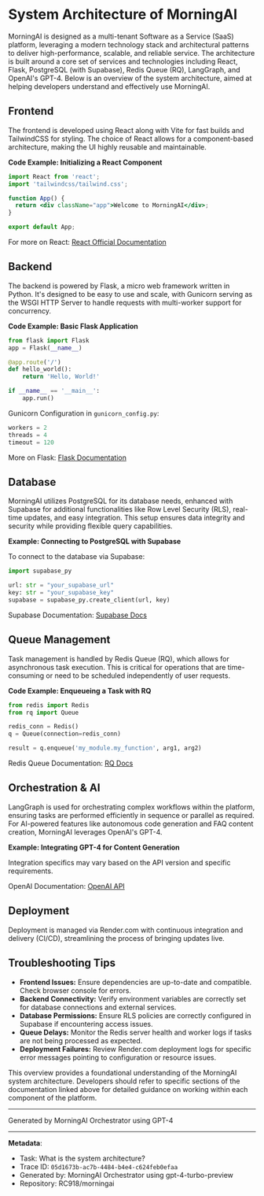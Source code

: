 # System Architecture of MorningAI

MorningAI is designed as a multi-tenant Software as a Service (SaaS) platform, leveraging a modern technology stack and architectural patterns to deliver high-performance, scalable, and reliable service. The architecture is built around a core set of services and technologies including React, Flask, PostgreSQL (with Supabase), Redis Queue (RQ), LangGraph, and OpenAI's GPT-4. Below is an overview of the system architecture, aimed at helping developers understand and effectively use MorningAI.

## Frontend

The frontend is developed using React along with Vite for fast builds and TailwindCSS for styling. The choice of React allows for a component-based architecture, making the UI highly reusable and maintainable.

**Code Example: Initializing a React Component**

```jsx
import React from 'react';
import 'tailwindcss/tailwind.css';

function App() {
  return <div className="app">Welcome to MorningAI</div>;
}

export default App;
```

For more on React: [React Official Documentation](https://reactjs.org/docs/getting-started.html)

## Backend

The backend is powered by Flask, a micro web framework written in Python. It's designed to be easy to use and scale, with Gunicorn serving as the WSGI HTTP Server to handle requests with multi-worker support for concurrency.

**Code Example: Basic Flask Application**

```python
from flask import Flask
app = Flask(__name__)

@app.route('/')
def hello_world():
    return 'Hello, World!'

if __name__ == '__main__':
    app.run()
```

Gunicorn Configuration in `gunicorn_config.py`:

```python
workers = 2
threads = 4
timeout = 120
```

More on Flask: [Flask Documentation](https://flask.palletsprojects.com/en/2.0.x/)

## Database

MorningAI utilizes PostgreSQL for its database needs, enhanced with Supabase for additional functionalities like Row Level Security (RLS), real-time updates, and easy integration. This setup ensures data integrity and security while providing flexible query capabilities.

**Example: Connecting to PostgreSQL with Supabase**

To connect to the database via Supabase:

```python
import supabase_py

url: str = "your_supabase_url"
key: str = "your_supabase_key"
supabase = supabase_py.create_client(url, key)
```

Supabase Documentation: [Supabase Docs](https://supabase.io/docs)

## Queue Management

Task management is handled by Redis Queue (RQ), which allows for asynchronous task execution. This is critical for operations that are time-consuming or need to be scheduled independently of user requests.

**Code Example: Enqueueing a Task with RQ**

```python
from redis import Redis
from rq import Queue

redis_conn = Redis()
q = Queue(connection=redis_conn)

result = q.enqueue('my_module.my_function', arg1, arg2)
```

Redis Queue Documentation: [RQ Docs](https://python-rq.org/docs/)

## Orchestration & AI

LangGraph is used for orchestrating complex workflows within the platform, ensuring tasks are performed efficiently in sequence or parallel as required. For AI-powered features like autonomous code generation and FAQ content creation, MorningAI leverages OpenAI's GPT-4.

**Example: Integrating GPT-4 for Content Generation**

Integration specifics may vary based on the API version and specific requirements.

OpenAI Documentation: [OpenAI API](https://beta.openai.com/docs/)

## Deployment

Deployment is managed via Render.com with continuous integration and delivery (CI/CD), streamlining the process of bringing updates live.

## Troubleshooting Tips

- **Frontend Issues:** Ensure dependencies are up-to-date and compatible. Check browser console for errors.
- **Backend Connectivity:** Verify environment variables are correctly set for database connections and external services.
- **Database Permissions:** Ensure RLS policies are correctly configured in Supabase if encountering access issues.
- **Queue Delays:** Monitor the Redis server health and worker logs if tasks are not being processed as expected.
- **Deployment Failures:** Review Render.com deployment logs for specific error messages pointing to configuration or resource issues.

This overview provides a foundational understanding of the MorningAI system architecture. Developers should refer to specific sections of the documentation linked above for detailed guidance on working within each component of the platform.

---
Generated by MorningAI Orchestrator using GPT-4

---

**Metadata**:
- Task: What is the system architecture?
- Trace ID: `05d1673b-ac7b-4484-b4e4-c624feb0efaa`
- Generated by: MorningAI Orchestrator using gpt-4-turbo-preview
- Repository: RC918/morningai
